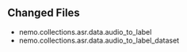 


## Changed Files
- nemo.collections.asr.data.audio_to_label
- nemo.collections.asr.data.audio_to_label_dataset
